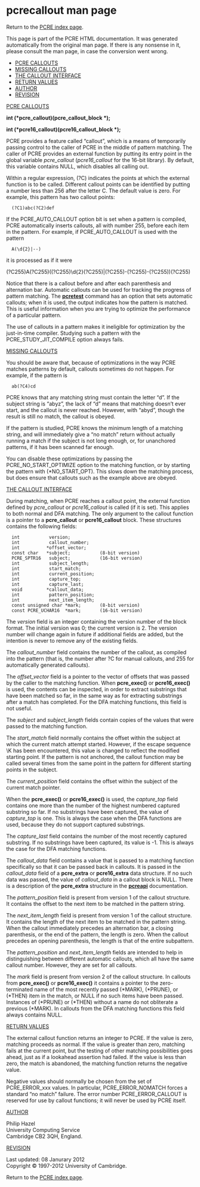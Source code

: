 pcrecallout man page
====================

Return to the [PCRE index page](index.html).

This page is part of the PCRE HTML documentation. It was generated automatically from the original man page. If there is any nonsense in it, please consult the man page, in case the conversion went wrong.

-   <a href="#SEC1" id="TOC1">PCRE CALLOUTS</a>
-   <a href="#SEC2" id="TOC2">MISSING CALLOUTS</a>
-   <a href="#SEC3" id="TOC3">THE CALLOUT INTERFACE</a>
-   <a href="#SEC4" id="TOC4">RETURN VALUES</a>
-   <a href="#SEC5" id="TOC5">AUTHOR</a>
-   <a href="#SEC6" id="TOC6">REVISION</a>

<a href="#TOC1" id="SEC1">PCRE CALLOUTS</a>

**int (\*pcre\_callout)(pcre\_callout\_block \*);**

**int (\*pcre16\_callout)(pcre16\_callout\_block \*);**

PCRE provides a feature called “callout”, which is a means of temporarily passing control to the caller of PCRE in the middle of pattern matching. The caller of PCRE provides an external function by putting its entry point in the global variable *pcre\_callout* (*pcre16\_callout* for the 16-bit library). By default, this variable contains NULL, which disables all calling out.

Within a regular expression, (?C) indicates the points at which the external function is to be called. Different callout points can be identified by putting a number less than 256 after the letter C. The default value is zero. For example, this pattern has two callout points:

      (?C1)abc(?C2)def

If the PCRE\_AUTO\_CALLOUT option bit is set when a pattern is compiled, PCRE automatically inserts callouts, all with number 255, before each item in the pattern. For example, if PCRE\_AUTO\_CALLOUT is used with the pattern

      A(\d{2}|--)

it is processed as if it were

(?C255)A(?C255)((?C255)\\d{2}(?C255)|(?C255)-(?C255)-(?C255))(?C255)

Notice that there is a callout before and after each parenthesis and alternation bar. Automatic callouts can be used for tracking the progress of pattern matching. The [**pcretest**](pcretest.html) command has an option that sets automatic callouts; when it is used, the output indicates how the pattern is matched. This is useful information when you are trying to optimize the performance of a particular pattern.

The use of callouts in a pattern makes it ineligible for optimization by the just-in-time compiler. Studying such a pattern with the PCRE\_STUDY\_JIT\_COMPILE option always fails.

<a href="#TOC1" id="SEC2">MISSING CALLOUTS</a>

You should be aware that, because of optimizations in the way PCRE matches patterns by default, callouts sometimes do not happen. For example, if the pattern is

      ab(?C4)cd

PCRE knows that any matching string must contain the letter “d”. If the subject string is “abyz”, the lack of “d” means that matching doesn’t ever start, and the callout is never reached. However, with “abyd”, though the result is still no match, the callout is obeyed.

If the pattern is studied, PCRE knows the minimum length of a matching string, and will immediately give a “no match” return without actually running a match if the subject is not long enough, or, for unanchored patterns, if it has been scanned far enough.

You can disable these optimizations by passing the PCRE\_NO\_START\_OPTIMIZE option to the matching function, or by starting the pattern with (\*NO\_START\_OPT). This slows down the matching process, but does ensure that callouts such as the example above are obeyed.

<a href="#TOC1" id="SEC3">THE CALLOUT INTERFACE</a>

During matching, when PCRE reaches a callout point, the external function defined by *pcre\_callout* or *pcre16\_callout* is called (if it is set). This applies to both normal and DFA matching. The only argument to the callout function is a pointer to a **pcre\_callout** or **pcre16\_callout** block. These structures contains the following fields:

      int           version;
      int           callout_number;
      int          *offset_vector;
      const char   *subject;           (8-bit version)
      PCRE_SPTR16   subject;           (16-bit version)
      int           subject_length;
      int           start_match;
      int           current_position;
      int           capture_top;
      int           capture_last;
      void         *callout_data;
      int           pattern_position;
      int           next_item_length;
      const unsigned char *mark;       (8-bit version)
      const PCRE_UCHAR16  *mark;       (16-bit version)

The *version* field is an integer containing the version number of the block format. The initial version was 0; the current version is 2. The version number will change again in future if additional fields are added, but the intention is never to remove any of the existing fields.

The *callout\_number* field contains the number of the callout, as compiled into the pattern (that is, the number after ?C for manual callouts, and 255 for automatically generated callouts).

The *offset\_vector* field is a pointer to the vector of offsets that was passed by the caller to the matching function. When **pcre\_exec()** or **pcre16\_exec()** is used, the contents can be inspected, in order to extract substrings that have been matched so far, in the same way as for extracting substrings after a match has completed. For the DFA matching functions, this field is not useful.

The *subject* and *subject\_length* fields contain copies of the values that were passed to the matching function.

The *start\_match* field normally contains the offset within the subject at which the current match attempt started. However, if the escape sequence \\K has been encountered, this value is changed to reflect the modified starting point. If the pattern is not anchored, the callout function may be called several times from the same point in the pattern for different starting points in the subject.

The *current\_position* field contains the offset within the subject of the current match pointer.

When the **pcre\_exec()** or **pcre16\_exec()** is used, the *capture\_top* field contains one more than the number of the highest numbered captured substring so far. If no substrings have been captured, the value of *capture\_top* is one. This is always the case when the DFA functions are used, because they do not support captured substrings.

The *capture\_last* field contains the number of the most recently captured substring. If no substrings have been captured, its value is -1. This is always the case for the DFA matching functions.

The *callout\_data* field contains a value that is passed to a matching function specifically so that it can be passed back in callouts. It is passed in the *callout\_data* field of a **pcre\_extra** or **pcre16\_extra** data structure. If no such data was passed, the value of *callout\_data* in a callout block is NULL. There is a description of the **pcre\_extra** structure in the [**pcreapi**](pcreapi.html) documentation.

The *pattern\_position* field is present from version 1 of the callout structure. It contains the offset to the next item to be matched in the pattern string.

The *next\_item\_length* field is present from version 1 of the callout structure. It contains the length of the next item to be matched in the pattern string. When the callout immediately precedes an alternation bar, a closing parenthesis, or the end of the pattern, the length is zero. When the callout precedes an opening parenthesis, the length is that of the entire subpattern.

The *pattern\_position* and *next\_item\_length* fields are intended to help in distinguishing between different automatic callouts, which all have the same callout number. However, they are set for all callouts.

The *mark* field is present from version 2 of the callout structure. In callouts from **pcre\_exec()** or **pcre16\_exec()** it contains a pointer to the zero-terminated name of the most recently passed (\*MARK), (\*PRUNE), or (\*THEN) item in the match, or NULL if no such items have been passed. Instances of (\*PRUNE) or (\*THEN) without a name do not obliterate a previous (\*MARK). In callouts from the DFA matching functions this field always contains NULL.

<a href="#TOC1" id="SEC4">RETURN VALUES</a>

The external callout function returns an integer to PCRE. If the value is zero, matching proceeds as normal. If the value is greater than zero, matching fails at the current point, but the testing of other matching possibilities goes ahead, just as if a lookahead assertion had failed. If the value is less than zero, the match is abandoned, the matching function returns the negative value.

Negative values should normally be chosen from the set of PCRE\_ERROR\_xxx values. In particular, PCRE\_ERROR\_NOMATCH forces a standard “no match” failure. The error number PCRE\_ERROR\_CALLOUT is reserved for use by callout functions; it will never be used by PCRE itself.

<a href="#TOC1" id="SEC5">AUTHOR</a>

Philip Hazel  
University Computing Service  
Cambridge CB2 3QH, England.

<a href="#TOC1" id="SEC6">REVISION</a>

Last updated: 08 Janurary 2012  
Copyright © 1997-2012 University of Cambridge.

Return to the [PCRE index page](index.html).
